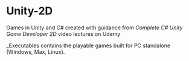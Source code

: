 # Unity-2D

Games in Unity and C# created with guidance from _Complete C# Unity Game Developer 2D_ video lectures on Udemy

_Executables contains the playable games built for PC standalone (Windows, Max, Linux).
